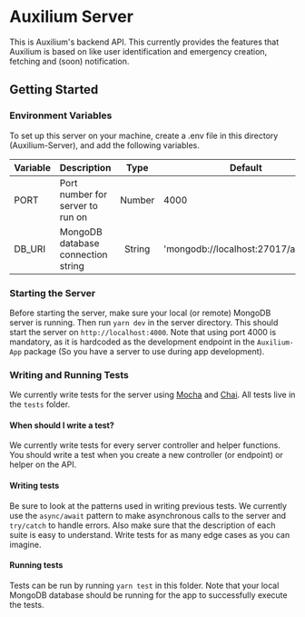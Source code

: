 # Auxilium Server

This is Auxilium's backend API. This currently provides the features that Auxilium is based on like user identification and emergency creation, fetching and (soon) notification.

## Getting Started

### Environment Variables

To set up this server on your machine, create a .env file in this directory (Auxilium-Server), and add the following variables.

| Variable             | Description                        | Type   | Default                              |
| -------------------- | ---------------------------------- |:------:| ------------------------------------ |
|	PORT								 | Port number for server to run on   | Number | 4000                                 |
| DB_URI               | MongoDB database connection string | String | 'mongodb://localhost:27017/auxilium' |

### Starting the Server

Before starting the server, make sure your local (or remote) MongoDB server is running. Then run `yarn dev` in the server directory. This should start the server on `http://localhost:4000`. Note that using port 4000 is mandatory, as it is hardcoded as the development endpoint in the `Auxilium-App` package (So you have a server to use during app development).

### Writing and Running Tests

We currently write tests for the server using [Mocha](https://mochajs.org) and [Chai](https://www.chaijs.com). All tests live in the `tests` folder.

#### When should I write a test?

We currently write tests for every server controller and helper functions. You should write a test when you create a new controller (or endpoint) or helper on the API.

#### Writing tests

Be sure to look at the patterns used in writing previous tests. We currently use the `async/await` pattern to make asynchronous calls to the server and `try/catch` to handle errors. Also make sure that the description of each suite is easy to understand. Write tests for as many edge cases as you can imagine.

#### Running tests

Tests can be run by running `yarn test` in this folder. Note that your local MongoDB database should be running for the app to successfully execute the tests.